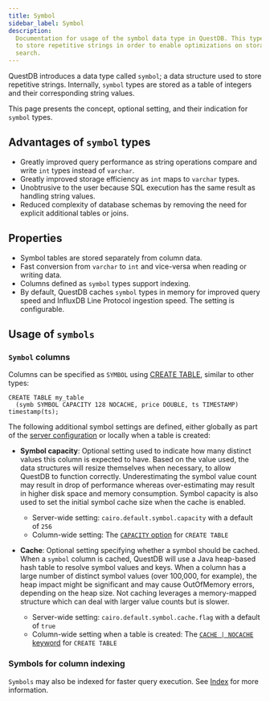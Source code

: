 ```yaml
---
title: Symbol
sidebar_label: Symbol
description:
  Documentation for usage of the symbol data type in QuestDB. This type is used
  to store repetitive strings in order to enable optimizations on storage and
  search.
---
```


QuestDB introduces a data type called `symbol`; a data structure used to store
repetitive strings. Internally, `symbol` types are stored as a table of integers
and their corresponding string values.

This page presents the concept, optional setting, and their indication for
`symbol` types.

## Advantages of `symbol` types

- Greatly improved query performance as string operations compare and write
  `int` types instead of `varchar`.
- Greatly improved storage efficiency as `int` maps to `varchar` types.
- Unobtrusive to the user because SQL execution has the same result as handling
  string values.
- Reduced complexity of database schemas by removing the need for explicit
  additional tables or joins.

## Properties

- Symbol tables are stored separately from column data.
- Fast conversion from `varchar` to `int` and vice-versa when reading or writing
  data.
- Columns defined as `symbol` types support indexing.
- By default, QuestDB caches `symbol` types in memory for improved query speed
  and InfluxDB Line Protocol ingestion speed. The setting is configurable.

## Usage of `symbols`

### `Symbol` columns

Columns can be specified as `SYMBOL` using
[CREATE TABLE](/docs/reference/sql/create-table/), similar to other types:

```questdb-sql title="Create table with a SYMBOL type"
CREATE TABLE my_table
  (symb SYMBOL CAPACITY 128 NOCACHE, price DOUBLE, ts TIMESTAMP)
timestamp(ts);
```

The following additional symbol settings are defined, either globally as part of
the [server configuration](/docs/configuration/) or locally when a table is
created:

- **Symbol capacity**: Optional setting used to indicate how many distinct
  values this column is expected to have. Based on the value used, the data
  structures will resize themselves when necessary, to allow QuestDB to function
  correctly. Underestimating the symbol value count may result in drop of
  performance whereas over-estimating may result in higher disk space and memory
  consumption. Symbol capacity is also used to set the initial symbol cache size
  when the cache is enabled.

  - Server-wide setting: `cairo.default.symbol.capacity` with a default of `256`
  - Column-wide setting: The
    [`CAPACITY` option](/docs/reference/sql/create-table/#symbol-capacity) for
    `CREATE TABLE`

- **Cache**: Optional setting specifying whether a symbol should be cached. When
  a `symbol` column is cached, QuestDB will use a Java heap-based hash table to
  resolve symbol values and keys. When a column has a large number of distinct
  symbol values (over 100,000, for example), the heap impact might be
  significant and may cause OutOfMemory errors, depending on the heap size. Not
  caching leverages a memory-mapped structure which can deal with larger value
  counts but is slower.

  - Server-wide setting: `cairo.default.symbol.cache.flag` with a default of
    `true`
  - Column-wide setting when a table is created: The
    [`CACHE | NOCACHE` keyword](/docs/reference/sql/create-table/#symbol-caching)
    for `CREATE TABLE`

### Symbols for column indexing

`Symbols` may also be indexed for faster query execution. See
[Index](/docs/concept/indexes/) for more information.
